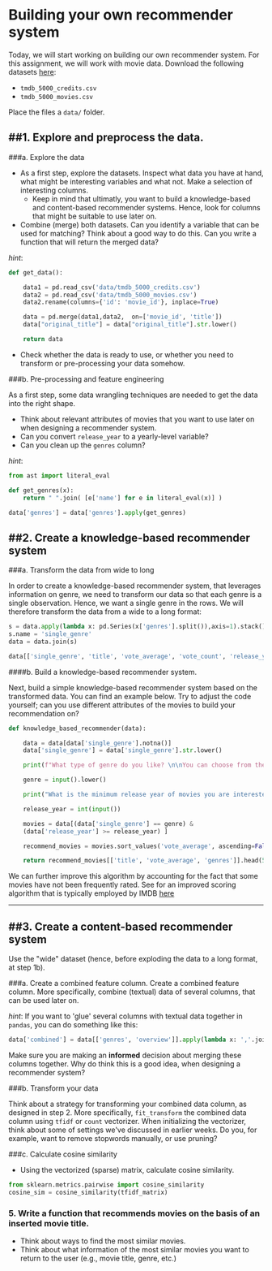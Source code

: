 # Building your own recommender system

Today, we will start working on building our own recommender system. For this assignment, we will work with movie data.
Download the following datasets [here](https://www.kaggle.com/tmdb/tmdb-movie-metadata):
- `tmdb_5000_credits.csv`
- `tmdb_5000_movies.csv`

Place the files a `data/` folder.

##1. Explore and preprocess the data.
--

###a.  Explore the data

- As a first step, explore the datasets. Inspect what data you have at hand, what might be interesting variables and what not. Make a selection of interesting columns.
  -  Keep in mind that ultimatly, you want to build a knowledge-based and content-based recommender systems. Hence, look for columns that might be suitable to use later on.
- Combine (merge) both datasets. Can you identify a variable that can be used for matching?
Think about a good way to do this. Can you write a function that will return the merged data?

*hint*:

```python
def get_data():

    data1 = pd.read_csv('data/tmdb_5000_credits.csv')
    data2 = pd.read_csv('data/tmdb_5000_movies.csv')
    data2.rename(columns={'id': 'movie_id'}, inplace=True)

    data = pd.merge(data1,data2,  on=['movie_id', 'title'])
    data["original_title"] = data["original_title"].str.lower()

    return data
```

- Check whether the data is ready to use, or whether you need to transform or pre-processing your data somehow.

###b.  Pre-processing and feature engineering

As a first step, some data wrangling techniques are needed to get the data into the right shape.
- Think about relevant attributes of movies that you want to use later on when designing a recommender system.
- Can you convert `release_year` to a yearly-level variable?
- Can you clean up the `genres` column?

*hint*:
```python
from ast import literal_eval

def get_genres(x):
    return " ".join( [e['name'] for e in literal_eval(x)] )

data['genres'] = data['genres'].apply(get_genres)

```

##2.   Create a knowledge-based recommender system
--

###a. Transform the data from wide to long

In order to create a knowledge-based recommender system, that leverages information on genre, we need to transform our data so that each genre is a single observation. Hence, we want a single genre in the rows. We will therefore transform the data from a wide to a long format:

```python
s = data.apply(lambda x: pd.Series(x['genres'].split()),axis=1).stack().reset_index(level=1, drop=True)
s.name = 'single_genre'
data = data.join(s)

data[['single_genre', 'title', 'vote_average', 'vote_count', 'release_year']].head() #inspect the data to see whether all goes well.
```

####b. Build a knowledge-based recommender system.

Next, build a simple knowledge-based recommender system based on the transformed data. You can find an example below. Try to adjust the code yourself; can you use different attributes of the movies to build your recommendation on?

```python
def knowledge_based_recommender(data):

    data = data[data['single_genre'].notna()]
    data['single_genre'] = data['single_genre'].str.lower()

    print(f"What type of genre do you like? \n\nYou can choose from the following:\n\n{set(data['single_genre'])}")

    genre = input().lower()

    print("What is the minimum release year of movies you are interested in? (e.g., how 'old' may a movie be?)" )

    release_year = int(input())

    movies = data[(data['single_genre'] == genre) &
    (data['release_year'] >= release_year) ]

    recommend_movies = movies.sort_values('vote_average', ascending=False)

    return recommend_movies[['title', 'vote_average', 'genres']].head(5)
```

We can further improve this algorithm by accounting for the fact that some movies have not been frequently rated. See for an improved scoring algorithm that is typically employed by IMDB [here](https://www.datacamp.com/community/tutorials/recommender-systems-python)

----

##3. Create a content-based recommender system
--

Use the "wide" dataset (hence, before exploding the data to a long format, at step 1b).

###a. Create a combined feature column.
Create a combined feature column. More specifically, combine (textual) data of several columns, that can be used later on.

*hint*:
If you want to 'glue' several columns with textual data together in `pandas`, you can do something like this:

```python
data['combined'] = data[['genres', 'overview']].apply(lambda x: ','.join(x.dropna().astype(str)),axis=1)
```

Make sure you are making an **informed** decision about merging these columns together. Why do think this is a good idea, when designing a recommender system?

###b. Transform your data

Think about a strategy for transforming your combined data column, as designed in step 2. More specifically, `fit_transform` the combined data column using `tfidf` or `count` vectorizer.
When initializing the vectorizer, think about some of settings we've discussed in earlier weeks. Do you, for example, want to remove stopwords manually, or use pruning?

###c. Calculate cosine similarity

- Using the vectorized (sparse) matrix, calculate cosine similarity.

```python
from sklearn.metrics.pairwise import cosine_similarity
cosine_sim = cosine_similarity(tfidf_matrix)
```

### 5. Write a function that recommends movies on the basis of an inserted movie title.

- Think about ways to find the most similar movies.
- Think about what information of the most similar movies you want to return to the user (e.g., movie title, genre, etc.)
